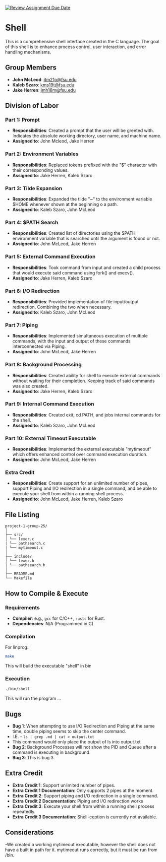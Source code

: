 [![Review Assignment Due Date](https://classroom.github.com/assets/deadline-readme-button-24ddc0f5d75046c5622901739e7c5dd533143b0c8e959d652212380cedb1ea36.svg)](https://classroom.github.com/a/wtw9xmrw)
# Shell
This is a comprehensive shell interface created in the C language. The goal of this shell is to enhance process control, user interaction, and error handling mechanisms. 
## Group Members
- **John McLeod**: jtm21p@fsu.edu
- **Kaleb Szaro**: kms19t@fsu.edu
- **Jake Herren**: jmh18m@fsu.edu
## Division of Labor

### Part 1: Prompt
- **Responsibilities**: Created a prompt that the user will be greeted with. Indicates the absolute working directory, user name, and machine name.
- **Assigned to**: John Mcleod, Jake Herren

### Part 2: Environment Variables
- **Responsibilities**: Replaced tokens prefixed with the "$" character with their corresponding values.
- **Assigned to**: Jake Herren, Kaleb Szaro

### Part 3: Tilde Expansion
- **Responsibilities**: Expanded the tilde "~" to the environment variable $HOME whenever shown at the beginning o a path.
- **Assigned to**: Kaleb Szaro, John McLeod

### Part 4: $PATH Search
- **Responsibilities**: Created list of directories using the $PATH environment variable that is searched until the argument is found or not.
- **Assigned to**: John McLeod, Jake Herren

### Part 5: External Command Execution
- **Responsibilities**: Took command from input and created a child process that would execute said command using fork() and execv().
- **Assigned to**: Jake Herren, Kaleb Szaro

### Part 6: I/O Redirection
- **Responsibilities**: Provided implementation of file input/output redirection. Combining the two when necessary.
- **Assigned to**: Kaleb Szaro, John McLeod

### Part 7: Piping
- **Responsibilities**: Implemented simultaneous execution of multiple commands, with the input and output of these commands interconnected via Piping.
- **Assigned to**: John McLeod, Jake Herren

### Part 8: Background Processing
- **Responsibilities**: Created ability for shell to execute external commands without waiting for their completion. Keeping track of said commands was also created.
- **Assigned to**: Jake Herren, Kaleb Szaro

### Part 9: Internal Command Execution
- **Responsibilities**: Created exit, cd PATH, and jobs internal commands for the shell. 
- **Assigned to**: Kaleb Szaro, John McLeod

### Part 10: External Timeout Executable
- **Responsibilities**: Implemented the external executable "mytimeout" which offers enhanced control over command execution duration.
- **Assigned to**: John McLeod, Jake Herren

### Extra Credit
- **Responsibilities**: Create support for an unlimited number of pipes, support Piping and I/O redirection in a single command, and be able to execute your shell from within a running shell process.
- **Assigned to**: John McLeod, Jake Herren, Kaleb Szaro

## File Listing
```
project-1-group-25/
│
├── src/
│ └── lexer.c
| └── pathsearch.c
| └── mytimeout.c
│
├── include/
│ └── lexer.h
| └── pathsearch.h
│
├── README.md
└── Makefile
```
## How to Compile & Execute

### Requirements
- **Compiler**: e.g., `gcc` for C/C++, `rustc` for Rust.
- **Dependencies**: N/A (Programmed in C)

### Compilation
For linprog:
```bash
make
```
This will build the executable "shell" in bin
### Execution
```bash
./bin/shell
```
This will run the program ...

## Bugs
- **Bug 1**: When attempting to use I/O Redirection and Piping at the same time, double piping seems to skip the center command.
- I.E. - `ls | grep .md | cat > output.txt`
- This command would only place the output of ls into output.txt
- **Bug 2**: Background Processes will not show the PID and Queue after a command is executing in background.
- **Bug 3**: This is bug 3.

## Extra Credit
- **Extra Credit 1**: Support unlimited number of pipes.
- **Extra Credit 1 Documentation**: Only supports 2 pipes at the moment.
- **Extra Credit 2**: Support piping and I/O redirection in a single command.
- **Extra Credit 2 Documentation**: Piping and I/O redirection works
- **Extra Credit 3**: Execute your shell from within a running shell process repeatedly.
- **Extra Credit 3 Documentation**: Shell-ception is currently not available.

## Considerations
-We created a working mytimeout executable, however the shell does not have a built in path for it. mytimeout runs correctly, but it must be run from /bin.
